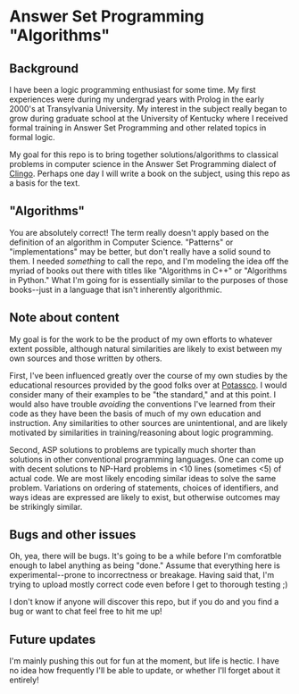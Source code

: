 # Answer Set Programming "Algorithms"

## Background
I have been a logic programming enthusiast for some time. My first experiences were during my undergrad years with Prolog in the early 2000's at Transylvania University. My interest in the subject really began to grow during graduate school at the University of Kentucky where I received formal training in Answer Set Programming and other related topics in formal logic.

My goal for this repo is to bring together solutions/algorithms to classical problems in computer science in the Answer Set Programming dialect of [Clingo](https://potassco.org/clingo/). Perhaps one day I will write a book on the subject, using this repo as a basis for the text.

## "Algorithms"
You are absolutely correct! The term really doesn't apply based on the definition of an algorithm in Computer Science. "Patterns" or "implementations" may be better, but don't really have a solid sound to them. I needed *something* to call the repo, and I'm modeling the idea off the myriad of books out there with titles like "Algorithms in C++" or "Algorithms in Python." What I'm going for is essentially similar to the purposes of those books--just in a language that isn't inherently algorithmic.

## Note about content
My goal is for the work to be the product of my own efforts to whatever extent possible, although natural similarities are likely to exist between my own sources and those written by others.

First, I've been influenced greatly over the course of my own studies by the educational resources provided by the good folks over at [Potassco](https://potassco.org/). I would consider many of their examples to be "the standard," and at this point. I would also have trouble *avoiding* the conventions I've learned from their code as they have been the basis of much of my own education and instruction. Any similarities to other sources are unintentional, and are likely motivated by similarities in training/reasoning about logic programming.

Second, ASP solutions to problems are typically much shorter than solutions in other conventional programming languages. One can come up with decent solutions to NP-Hard problems in <10 lines (sometimes <5) of actual code. We are most likely encoding similar ideas to solve the same problem. Variations on ordering of statements, choices of identifiers, and ways ideas are expressed are likely to exist, but otherwise outcomes may be strikingly similar.

## Bugs and other issues
Oh, yea, there will be bugs. It's going to be a while before I'm comforatble enough to label anything as being "done." Assume that everything here is experimental--prone to incorrectness or breakage. Having said that, I'm trying to upload mostly correct code even before I get to thorough testing ;)

I don't know if anyone will discover this repo, but if you do and you find a bug or want to chat feel free to hit me up!

## Future updates
I'm mainly pushing this out for fun at the moment, but life is hectic. I have no idea how frequently I'll be able to update, or whether I'll forget about it entirely!


